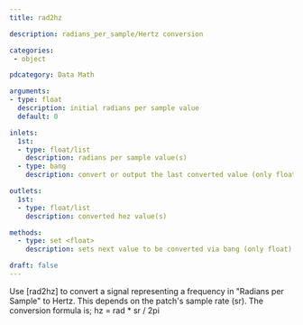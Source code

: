 ```yaml
---
title: rad2hz

description: radians_per_sample/Hertz conversion

categories:
 - object

pdcategory: Data Math

arguments:
- type: float
  description: initial radians per sample value
  default: 0

inlets: 
  1st:
  - type: float/list
    description: radians per sample value(s)
  - type: bang
    description: convert or output the last converted value (only float)

outlets:
  1st:
  - type: float/list
    description: converted hez value(s)

methods:
  - type: set <float>
    description: sets next value to be converted via bang (only float)

draft: false
---
```


Use [rad2hz] to convert a signal representing a frequency in "Radians per Sample" to Hertz. This depends on the patch's sample rate (sr). The conversion formula is;
hz = rad * sr / 2pi